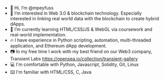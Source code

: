 - 👋 Hi, I’m @mpeyfuss
- 👀 I’m interested in Web 3.0 & blockchain technology. Especially interested in linking real world data with the blockchain to create hybrid dApps.
- 🌱 I’m currently learning HTML/CSS/JS & WebGL via coursework and real-world implementation.
- :fire: I have experience in Python scripting, automation, multi-threaded application, and Ethereum dApp development.
- :camera: In my free time I work with my best friend on our Web3 company, Transient Labs https://opensea.io/collection/transient-gallery
- :computer: I'm comfortable with Python, Javascript, Solidity, Git, Linux
- :keyboard: I'm familiar with HTML/CSS, C, Java
